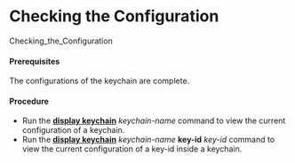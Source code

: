 Checking the Configuration
==========================

Checking_the_Configuration

#### Prerequisites

The configurations of the keychain are complete.


#### Procedure

* Run the [**display keychain**](cmdqueryname=display+keychain) *keychain-name* command to view the current configuration of a keychain.
* Run the [**display keychain**](cmdqueryname=display+keychain) *keychain-name* **key-id** *key-id* command
  to view the current configuration of a key-id inside a keychain.